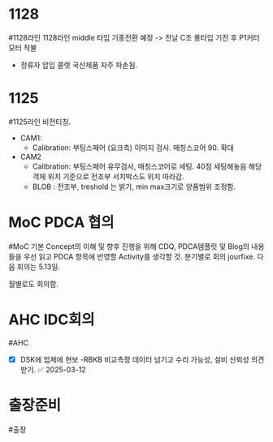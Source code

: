 


# 1128
#1128라인
1128라인 middle 타입 기종전환 예정
-> 전날 C조 롱타입 기전 후 P1커터 모터 작불
- 정류자 압입 콜렛 국산제품 자주 파손됨.


# 1125
#1125라인
비전티칭. 
- CAM1:
	- Calibration: 부팅스페어 (요크측) 이미지 검사. 매칭스코어 90. 확대
- CAM2
	- Calibration: 부팅스페어 유무검사, 매칭스코어로 세팅. 40점 세팅해놓음 해당 객체 위치 기준으로 전조부 서치박스도 위치 따라감.
	- BLOB : 전조부, treshold 는 밝기, min max크기로  양품범위 조정함.


# MoC PDCA 협의
#MoC 
기본 Concept의 이해 및 향후 진행을 위해 CDQ, PDCA템플릿 및 Blog의 내용들을 우선 읽고 PDCA 항목에 반영할 Activity를 생각할 것.
분기별로 회의 jourfixe. 다음 회의는 5.13일.

월별로도 회의함.


# AHC IDC회의
#AHC
- [x] DSK에  업체에 현보 -RBKB 비교측정 데이터 넘기고 수리 가능성, 설비 신뢰성 의견 받기. ✅ 2025-03-12

# 출장준비
#출장 

